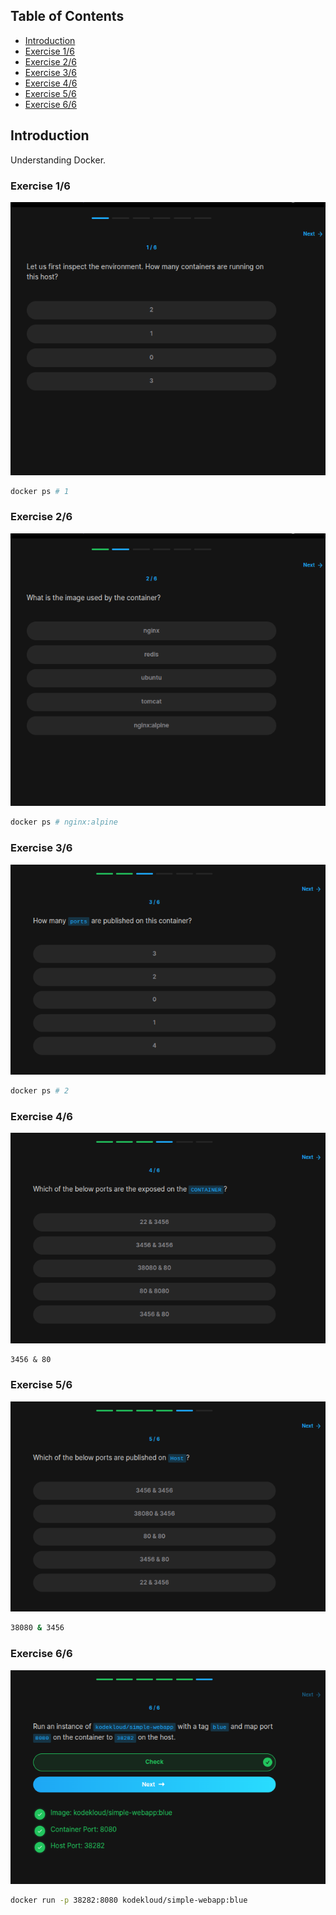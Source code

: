 ## Table of Contents

- [Introduction](#introduction)
- [Exercise 1/6](#exercise-16)
- [Exercise 2/6](#exercise-26)
- [Exercise 3/6](#exercise-36)
- [Exercise 4/6](#exercise-46)
- [Exercise 5/6](#exercise-56)
- [Exercise 6/6](#exercise-66)


##  Introduction

Understanding Docker.

### Exercise 1/6
![alt text](image.png)
```bash
docker ps # 1
```
### Exercise 2/6
![alt text](image-1.png)
```bash
docker ps # nginx:alpine
```
### Exercise 3/6
![alt text](image-2.png)
```bash
docker ps # 2
```
### Exercise 4/6
![alt text](image-3.png)
```
3456 & 80
```
### Exercise 5/6
![alt text](image-4.png)
```bash
38080 & 3456
```
### Exercise 6/6
![alt text](image-5.png)
```bash
docker run -p 38282:8080 kodekloud/simple-webapp:blue
```